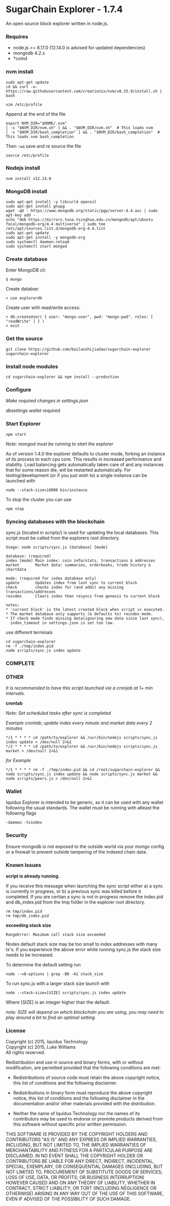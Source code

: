 SugarChain Explorer - 1.7.4
================

An open source block explorer written in node.js.

### Requires

*  node.js >= 8.17.0 (12.14.0 is advised for updated dependencies)
*  mongodb 4.2.x
*  *coind

### nvm install
	
	sudo apt-get update
	cd && curl -o- https://raw.githubusercontent.com/creationix/nvm/v0.33.9/install.sh | bash

	vim /etc/profile

Append at the end of the file

	export NVM_DIR="$HOME/.nvm"
	[ -s "$NVM_DIR/nvm.sh" ] && . "$NVM_DIR/nvm.sh"  # This loads nvm
	[ -s "$NVM_DIR/bash_completion" ] && . "$NVM_DIR/bash_completion"  # This loads nvm bash_completion
	
Then `:wq` save and re source the file

	source /etc/profile

### Nodejs install

	nvm install v12.14.0

### MongoDB install

	sudo apt-get install -y libcurl4 openssl
	sudo apt-get install gnupg
	wget -qO - https://www.mongodb.org/static/pgp/server-4.4.asc | sudo apt-key add -
	echo "deb https://mirrors.tuna.tsinghua.edu.cn/mongodb/apt/ubuntu focal/mongodb-org/4.4 multiverse" | sudo tee /etc/apt/sources.list.d/mongodb-org-4.4.list
	sudo apt-get update
	sudo apt-get install -y mongodb-org
	sudo systemctl daemon-reload
	sudo systemctl start mongod

### Create database

Enter MongoDB cli:

    $ mongo

Create databse:

    > use explorerdb

Create user with read/write access:

    > db.createUser( { user: "mongo-user", pwd: "mongo-pwd", roles: [ "readWrite" ] } )
	> exit

### Get the source

    git clone https://github.com/bailaoshijiadao/sugarchain-explorer sugarchain-explorer

### Install node modules

    cd sugarchain-explorer && npm install --production

### Configure

*Make required changes in settings.json*

*dbsettings* *wallet* required

### Start Explorer

    npm start

*Note: mongod must be running to start the explorer*

As of version 1.4.0 the explorer defaults to cluster mode, forking an instance of its process to each cpu core. This results in increased performance and stability. Load balancing gets automatically taken care of and any instances that for some reason die, will be restarted automatically. For testing/development (or if you just wish to) a single instance can be launched with

    node --stack-size=10000 bin/instance

To stop the cluster you can use

    npm stop

### Syncing databases with the blockchain

sync.js (located in scripts/) is used for updating the local databases. This script must be called from the explorers root directory.

    Usage: node scripts/sync.js [database] [mode]

    database: (required)
    index [mode] Main index: coin info/stats, transactions & addresses
    market       Market data: summaries, orderbooks, trade history & chartdata

    mode: (required for index database only)
    update       Updates index from last sync to current block
    check        checks index for (and adds) any missing transactions/addresses
    reindex      Clears index then resyncs from genesis to current block

    notes:
    * 'current block' is the latest created block when script is executed.
    * The market database only supports (& defaults to) reindex mode.
    * If check mode finds missing data(ignoring new data since last sync),
      index_timeout in settings.json is set too low.
	  
use different terminals
	
	cd sugarchain-explorer
	rm -f ./tmp/index.pid
	node scripts/sync.js index update

### COMPLETE


### OTHER

*It is recommended to have this script launched via a cronjob at 1+ min intervals.*

**crontab**

*Note: Set scheduled tasks after sync is completed*

*Example crontab; update index every minute and market data every 2 minutes*

    */1 * * * * cd /path/to/explorer && /usr/bin/nodejs scripts/sync.js index update > /dev/null 2>&1
    */2 * * * * cd /path/to/explorer && /usr/bin/nodejs scripts/sync.js market > /dev/null 2>&1

*for Example*

	*/1 * * * * rm -f ./tmp/index.pid && cd /root/sugarchain-explorer && node scripts/sync.js index update && node scripts/sync.js market && node scripts/peers.js > /dev/null 2>&1

### Wallet

Iquidus Explorer is intended to be generic, so it can be used with any wallet following the usual standards. The wallet must be running with atleast the following flags

    -daemon -txindex
    
### Security

Ensure mongodb is not exposed to the outside world via your mongo config or a firewall to prevent outside tampering of the indexed chain data. 

### Known Issues

**script is already running.**

If you receive this message when launching the sync script either a) a sync is currently in progress, or b) a previous sync was killed before it completed. If you are certian a sync is not in progress remove the index.pid and db_index.pid from the tmp folder in the explorer root directory.

    rm tmp/index.pid
    rm tmp/db_index.pid

**exceeding stack size**

    RangeError: Maximum call stack size exceeded

Nodes default stack size may be too small to index addresses with many tx's. If you experience the above error while running sync.js the stack size needs to be increased.

To determine the default setting run

    node --v8-options | grep -B0 -A1 stack_size

To run sync.js with a larger stack size launch with

    node --stack-size=[SIZE] scripts/sync.js index update

Where [SIZE] is an integer higher than the default.

*note: SIZE will depend on which blockchain you are using, you may need to play around a bit to find an optimal setting*

### License

Copyright (c) 2015, Iquidus Technology  
Copyright (c) 2015, Luke Williams  
All rights reserved.

Redistribution and use in source and binary forms, with or without
modification, are permitted provided that the following conditions are met:

* Redistributions of source code must retain the above copyright notice, this
  list of conditions and the following disclaimer.

* Redistributions in binary form must reproduce the above copyright notice,
  this list of conditions and the following disclaimer in the documentation
  and/or other materials provided with the distribution.

* Neither the name of Iquidus Technology nor the names of its
  contributors may be used to endorse or promote products derived from
  this software without specific prior written permission.

THIS SOFTWARE IS PROVIDED BY THE COPYRIGHT HOLDERS AND CONTRIBUTORS "AS IS"
AND ANY EXPRESS OR IMPLIED WARRANTIES, INCLUDING, BUT NOT LIMITED TO, THE
IMPLIED WARRANTIES OF MERCHANTABILITY AND FITNESS FOR A PARTICULAR PURPOSE ARE
DISCLAIMED. IN NO EVENT SHALL THE COPYRIGHT HOLDER OR CONTRIBUTORS BE LIABLE
FOR ANY DIRECT, INDIRECT, INCIDENTAL, SPECIAL, EXEMPLARY, OR CONSEQUENTIAL
DAMAGES (INCLUDING, BUT NOT LIMITED TO, PROCUREMENT OF SUBSTITUTE GOODS OR
SERVICES; LOSS OF USE, DATA, OR PROFITS; OR BUSINESS INTERRUPTION) HOWEVER
CAUSED AND ON ANY THEORY OF LIABILITY, WHETHER IN CONTRACT, STRICT LIABILITY,
OR TORT (INCLUDING NEGLIGENCE OR OTHERWISE) ARISING IN ANY WAY OUT OF THE USE
OF THIS SOFTWARE, EVEN IF ADVISED OF THE POSSIBILITY OF SUCH DAMAGE.
